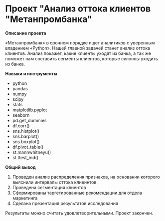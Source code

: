 # Проект "Анализ оттока клиентов "Метанпромбанка"
 
__Описание проекта__ 

«Метанпромбанк» в срочном порядке ищет аналитиков с уверенным владением «Python». Нашей главной задачей станет анализ оттока клиентов. Анализ покажет, какие клиенты уходят из банка, а так же поможет нам составить сегменты клиентов, которые склонны уходить из банка.

__Навыки и инструменты__
- python
- pandas
- numpy 
- scipy
- stats 
- matplotlib.pyplot 
- seaborn
- pd.get_dummies
- df.corr()
- sns.histplot()
- sns.barplot()
- sns.boxplot()
- df.pivot_table()
- st.mannwhitneyu()
- st.ttest_ind()

__Общий вывод__
1. Проведен анализ распределения признаков, на основании которого выяснили интервалы оттока клиеннтов
2. Проведена сегментация клиентов  
3. Сформированы таргетированные рекомендации для отдела маркетинга
4. Сделана презентация результатов исследования

Результаты можно считать удовлетворительными. Проект закончен.



    

